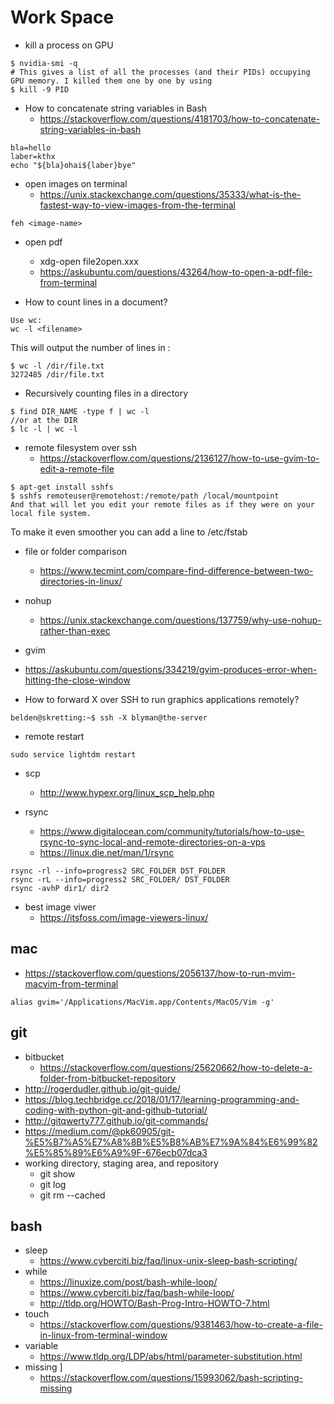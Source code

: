 Work Space
===

+ kill a process on GPU
```
$ nvidia-smi -q
# This gives a list of all the processes (and their PIDs) occupying GPU memory. I killed them one by one by using
$ kill -9 PID
```

+ How to concatenate string variables in Bash
  - https://stackoverflow.com/questions/4181703/how-to-concatenate-string-variables-in-bash
```
bla=hello
laber=kthx
echo "${bla}ohai${laber}bye"
```
+ open images on terminal 
  - https://unix.stackexchange.com/questions/35333/what-is-the-fastest-way-to-view-images-from-the-terminal
```
feh <image-name>
```
+ open pdf
  - xdg-open file2open.xxx 
  - https://askubuntu.com/questions/43264/how-to-open-a-pdf-file-from-terminal
  
+ How to count lines in a document?
```
Use wc:
wc -l <filename>
```
This will output the number of lines in <filename>:
```
$ wc -l /dir/file.txt
3272485 /dir/file.txt
```
+ Recursively counting files in a directory
```
$ find DIR_NAME -type f | wc -l
//or at the DIR
$ lc -l | wc -l
```

+ remote filesystem over ssh 
  - https://stackoverflow.com/questions/2136127/how-to-use-gvim-to-edit-a-remote-file

```
$ apt-get install sshfs
$ sshfs remoteuser@remotehost:/remote/path /local/mountpoint
And that will let you edit your remote files as if they were on your local file system.
```
To make it even smoother you can add a line to /etc/fstab

+ file or folder comparison 
  - https://www.tecmint.com/compare-find-difference-between-two-directories-in-linux/

+ nohup
  - https://unix.stackexchange.com/questions/137759/why-use-nohup-rather-than-exec

+ gvim
 - https://askubuntu.com/questions/334219/gvim-produces-error-when-hitting-the-close-window


+ How to forward X over SSH to run graphics applications remotely?
```
belden@skretting:~$ ssh -X blyman@the-server
```

+ remote restart 
```
sudo service lightdm restart
```

+ scp
  - http://www.hypexr.org/linux_scp_help.php

+ rsync
  - https://www.digitalocean.com/community/tutorials/how-to-use-rsync-to-sync-local-and-remote-directories-on-a-vps
  - https://linux.die.net/man/1/rsync
```
rsync -rl --info=progress2 SRC_FOLDER DST_FOLDER
rsync -rL --info=progress2 SRC_FOLDER/ DST_FOLDER
rsync -avhP dir1/ dir2
```

+ best image viwer 
  - https://itsfoss.com/image-viewers-linux/


mac
---
+ https://stackoverflow.com/questions/2056137/how-to-run-mvim-macvim-from-terminal
```
alias gvim='/Applications/MacVim.app/Contents/MacOS/Vim -g'
```


git
---
+ bitbucket
  - https://stackoverflow.com/questions/25620662/how-to-delete-a-folder-from-bitbucket-repository
+ http://rogerdudler.github.io/git-guide/
+ https://blog.techbridge.cc/2018/01/17/learning-programming-and-coding-with-python-git-and-github-tutorial/
+ http://gitqwerty777.github.io/git-commands/
+ https://medium.com/@pk60905/git-%E5%B7%A5%E7%A8%8B%E5%B8%AB%E7%9A%84%E6%99%82%E5%85%89%E6%A9%9F-676ecb07dca3
+ working directory, staging area, and repository
  - git show
  - git log
  - git rm --cached <file>

bash
---
+ sleep
  - https://www.cyberciti.biz/faq/linux-unix-sleep-bash-scripting/
+ while 
  - https://linuxize.com/post/bash-while-loop/
  - https://www.cyberciti.biz/faq/bash-while-loop/
  - http://tldp.org/HOWTO/Bash-Prog-Intro-HOWTO-7.html
+ touch
  - https://stackoverflow.com/questions/9381463/how-to-create-a-file-in-linux-from-terminal-window
+ variable
  - https://www.tldp.org/LDP/abs/html/parameter-substitution.html
+ missing ]
  - https://stackoverflow.com/questions/15993062/bash-scripting-missing
  

